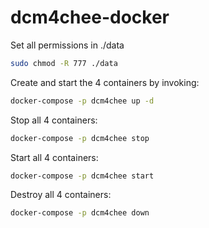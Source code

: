 # dcm4chee-docker

Set all permissions in ./data

```bash
sudo chmod -R 777 ./data
```

Create and start the 4 containers by invoking:

```bash
docker-compose -p dcm4chee up -d
```

Stop all 4 containers:

```bash
docker-compose -p dcm4chee stop
```

Start all 4 containers:

```bash
docker-compose -p dcm4chee start
```

Destroy all 4 containers:

```bash
docker-compose -p dcm4chee down
```